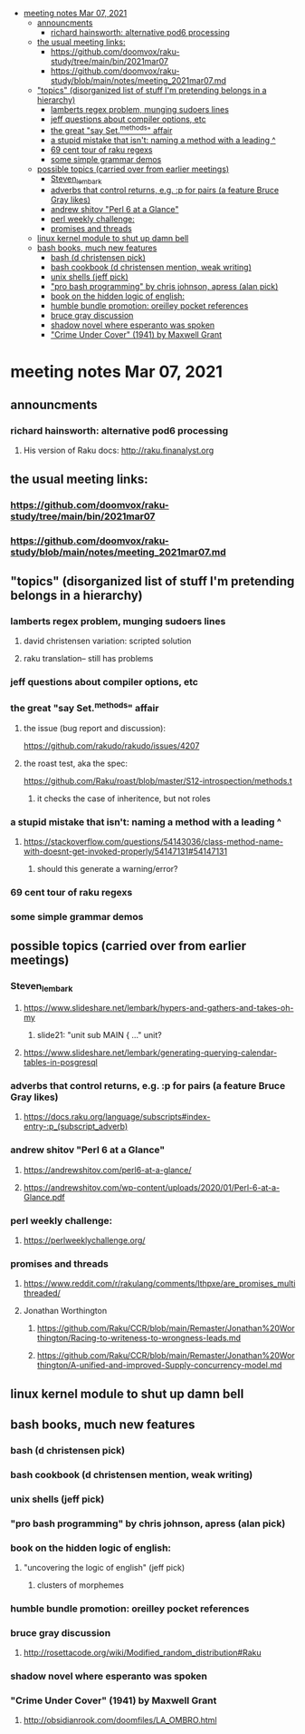 - [meeting notes Mar 07, 2021](#org8188687)
  - [announcments](#org72c55c1)
    - [richard hainsworth: alternative pod6 processing](#org2415dde)
  - [the usual meeting links:](#orgcdfd2a7)
    - [<https://github.com/doomvox/raku-study/tree/main/bin/2021mar07>](#orgb0e8d5e)
    - [<https://github.com/doomvox/raku-study/blob/main/notes/meeting_2021mar07.md>](#org676f6c8)
  - ["topics" (disorganized list of stuff I'm pretending belongs in a hierarchy)](#org7e1b0f2)
    - [lamberts regex problem, munging sudoers lines](#orge6936f1)
    - [jeff questions about compiler options, etc](#org0e288d7)
    - [the great "say Set.<sup>methods</sup>" affair](#org320c871)
    - [a stupid mistake that isn't: naming a method with a leading ^](#orgc475ab7)
    - [69 cent tour of raku regexs](#org0f87236)
    - [some simple grammar demos](#orgf91070c)
  - [possible topics (carried over from earlier meetings)](#org0f06d5d)
    - [Steven<sub>lembark</sub>](#org1caea3c)
    - [adverbs that control returns, e.g. :p for pairs (a feature Bruce Gray likes)](#org6b15360)
    - [andrew shitov "Perl 6 at a Glance"](#org4123bf3)
    - [perl weekly challenge:](#org353c5e2)
    - [promises and threads](#orgce427a7)
  - [linux kernel module to shut up damn bell](#orgb5e1827)
  - [bash books, much new features](#orgd6e130b)
    - [bash          (d christensen pick)](#orge2e0e26)
    - [bash cookbook (d christensen mention, weak writing)](#org58b0a54)
    - [unix shells (jeff pick)](#orga6d83ff)
    - ["pro bash programming" by chris johnson, apress (alan pick)](#org5ba021a)
    - [book on the hidden logic of english:](#orge8efadf)
    - [humble bundle promotion: oreilley pocket references](#org75821d1)
    - [bruce gray discussion](#orgaf90058)
    - [shadow novel where esperanto was spoken](#orgb60326b)
    - ["Crime Under Cover" (1941) by Maxwell Grant](#orgcf8901a)


<a id="org8188687"></a>

# meeting notes Mar 07, 2021


<a id="org72c55c1"></a>

## announcments


<a id="org2415dde"></a>

### richard hainsworth: alternative pod6 processing

1.  His version of Raku docs: <http://raku.finanalyst.org>


<a id="orgcdfd2a7"></a>

## the usual meeting links:


<a id="orgb0e8d5e"></a>

### <https://github.com/doomvox/raku-study/tree/main/bin/2021mar07>


<a id="org676f6c8"></a>

### <https://github.com/doomvox/raku-study/blob/main/notes/meeting_2021mar07.md>


<a id="org7e1b0f2"></a>

## "topics" (disorganized list of stuff I'm pretending belongs in a hierarchy)


<a id="orge6936f1"></a>

### lamberts regex problem, munging sudoers lines

1.  david christensen variation: scripted solution

2.  raku translation&#x2013; still has problems


<a id="org0e288d7"></a>

### jeff questions about compiler options, etc


<a id="org320c871"></a>

### the great "say Set.<sup>methods</sup>" affair

1.  the issue (bug report and discussion):

    <https://github.com/rakudo/rakudo/issues/4207>

2.  the roast test, aka the spec:

    <https://github.com/Raku/roast/blob/master/S12-introspection/methods.t>
    
    1.  it checks the case of inheritence, but not roles


<a id="orgc475ab7"></a>

### a stupid mistake that isn't: naming a method with a leading ^

1.  <https://stackoverflow.com/questions/54143036/class-method-name-with-doesnt-get-invoked-properly/54147131#54147131>

    1.  should this generate a warning/error?


<a id="org0f87236"></a>

### 69 cent tour of raku regexs


<a id="orgf91070c"></a>

### some simple grammar demos


<a id="org0f06d5d"></a>

## possible topics (carried over from earlier meetings)


<a id="org1caea3c"></a>

### Steven<sub>lembark</sub>

1.  <https://www.slideshare.net/lembark/hypers-and-gathers-and-takes-oh-my>

    1.  slide21:  "unit sub MAIN { &#x2026;"  unit?

2.  <https://www.slideshare.net/lembark/generating-querying-calendar-tables-in-posgresql>


<a id="org6b15360"></a>

### adverbs that control returns, e.g. :p for pairs (a feature Bruce Gray likes)

1.  <https://docs.raku.org/language/subscripts#index-entry-:p_(subscript_adverb)>


<a id="org4123bf3"></a>

### andrew shitov "Perl 6 at a Glance"

1.  <https://andrewshitov.com/perl6-at-a-glance/>

2.  <https://andrewshitov.com/wp-content/uploads/2020/01/Perl-6-at-a-Glance.pdf>


<a id="org353c5e2"></a>

### perl weekly challenge:

1.  <https://perlweeklychallenge.org/>


<a id="orgce427a7"></a>

### promises and threads

1.  <https://www.reddit.com/r/rakulang/comments/lthpxe/are_promises_multithreaded/>

2.  Jonathan Worthington

    1.  <https://github.com/Raku/CCR/blob/main/Remaster/Jonathan%20Worthington/Racing-to-writeness-to-wrongness-leads.md>
    
    2.  <https://github.com/Raku/CCR/blob/main/Remaster/Jonathan%20Worthington/A-unified-and-improved-Supply-concurrency-model.md>


<a id="orgb5e1827"></a>

## linux kernel module to shut up damn bell


<a id="orgd6e130b"></a>

## bash books, much new features


<a id="orge2e0e26"></a>

### bash          (d christensen pick)


<a id="org58b0a54"></a>

### bash cookbook (d christensen mention, weak writing)


<a id="orga6d83ff"></a>

### unix shells (jeff pick)


<a id="org5ba021a"></a>

### "pro bash programming" by chris johnson, apress (alan pick)


<a id="orge8efadf"></a>

### book on the hidden logic of english:

1.  "uncovering the logic of english" (jeff pick)

    1.  clusters of morphemes


<a id="org75821d1"></a>

### humble bundle promotion: oreilley pocket references


<a id="orgaf90058"></a>

### bruce gray discussion

1.  <http://rosettacode.org/wiki/Modified_random_distribution#Raku>


<a id="orgb60326b"></a>

### shadow novel where esperanto was spoken


<a id="orgcf8901a"></a>

### "Crime Under Cover" (1941) by Maxwell Grant

1.  <http://obsidianrook.com/doomfiles/LA_OMBRO.html>
